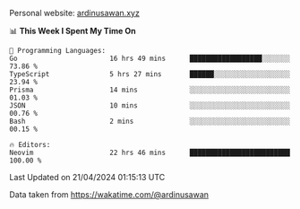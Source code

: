 Personal website: [ardinusawan.xyz](https://ardinusawan.xyz)

<!--START_SECTION:waka-->
📊 **This Week I Spent My Time On** 

```text
💬 Programming Languages: 
Go                       16 hrs 49 mins      ██████████████████░░░░░░░   73.86 % 
TypeScript               5 hrs 27 mins       ██████░░░░░░░░░░░░░░░░░░░   23.94 % 
Prisma                   14 mins             ░░░░░░░░░░░░░░░░░░░░░░░░░   01.03 % 
JSON                     10 mins             ░░░░░░░░░░░░░░░░░░░░░░░░░   00.76 % 
Bash                     2 mins              ░░░░░░░░░░░░░░░░░░░░░░░░░   00.15 % 

🔥 Editors: 
Neovim                   22 hrs 46 mins      █████████████████████████   100.00 % 
```


 Last Updated on 21/04/2024 01:15:13 UTC
<!--END_SECTION:waka-->
Data taken from https://wakatime.com/@ardinusawan
